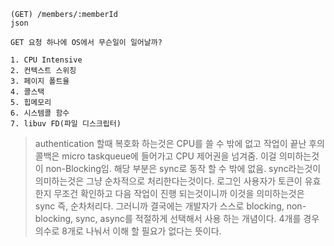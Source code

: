 
```
(GET) /members/:memberId
json

GET 요청 하나에 OS에서 무슨일이 일어날까?

1. CPU Intensive
2. 컨텍스트 스위칭
3. 페이지 폴트율
4. 콜스택
5. 힙메모리
6. 시스템콜 함수
7. libuv FD(파일 디스크립터)
```

> authentication 할때 복호화 하는것은 CPU를 쓸 수 밖에 없고 작업이 끝난 후의 콜백은 micro taskqueue에 들어가고 CPU 제어권을 넘겨줌. 이걸 의미하는것이 non-Blocking임. 해당 부분은 sync로 동작 할 수 밖에 없음. sync라는것이 의미하는것은 그냥 순차적으로 처리한다는것이다. 로그인 사용자가 토큰이 유효한지 무조건 확인하고 다음 작업이 진행 되는것이니까 이것을 의미하는것은 sync 즉, 순차처리다. 그러니까 결국에는 개발자가 스스로 blocking, non-blocking, sync, async를 적절하게 선택해서 사용 하는 개념이다.
> 4개를 경우의수로 8개로 나눠서 이해 할 필요가 없다는 뜻이다.